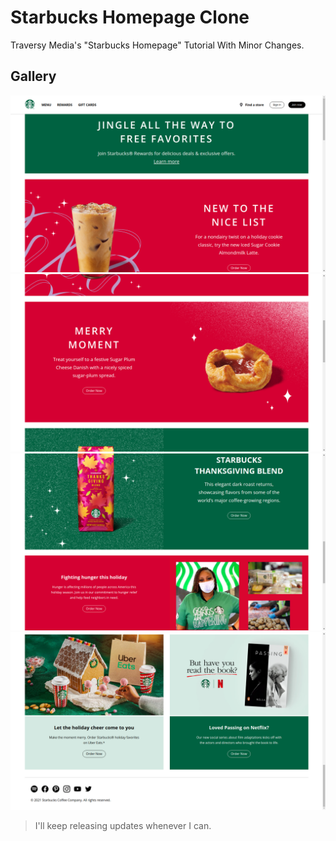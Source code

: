 # Starbucks Homepage Clone

Traversy Media's "Starbucks Homepage" Tutorial With Minor Changes.

## Gallery

![1](preview/1.png)
![2](preview/2.png)
![3](preview/3.png)
![4](preview/4.png)

> I'll keep releasing updates whenever I can.
